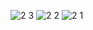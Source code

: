 ![2 3](https://github.com/user-attachments/assets/ddbfd599-1525-4604-aed6-b681e5a11e53)
![2 2](https://github.com/user-attachments/assets/73a97663-4d6b-4853-9488-8e86636f0cf4)
![2 1](https://github.com/user-attachments/assets/b1af8e55-9f02-43e4-a52a-88772549c69c)

